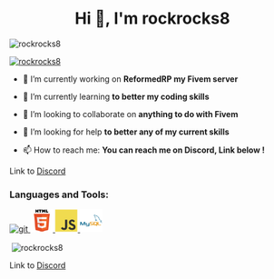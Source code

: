 <h1 align="center">Hi 👋, I'm rockrocks8</h1>
<p align="left"> <img src="https://komarev.com/ghpvc/?username=rockrocks8&label=Profile%20views&color=0e75b6&style=flat" alt="rockrocks8" /> </p>

<p align="left"> <a href="https://github.com/ryo-ma/github-profile-trophy"><img src="https://github-profile-trophy.vercel.app/?username=rockrocks8" alt="rockrocks8" /></a> </p>

- 🔭 I’m currently working on **ReformedRP my Fivem server**

- 🌱 I’m currently learning **to better my coding skills**

- 👯 I’m looking to collaborate on **anything to do with Fivem**

- 🤝 I’m looking for help **to better any of my current skills**

- 📫 How to reach me: **You can reach me on Discord, Link below !**

Link to [Discord](https://discord.gg/U7QvFNaYPU) 

<h3 align="left">Languages and Tools:</h3>
<p align="left"> <a href="https://git-scm.com/" target="_blank" rel="noreferrer"> <img src="https://www.vectorlogo.zone/logos/git-scm/git-scm-icon.svg" alt="git" width="40" height="40"/> </a> <a href="https://www.w3.org/html/" target="_blank" rel="noreferrer"> <img src="https://raw.githubusercontent.com/devicons/devicon/master/icons/html5/html5-original-wordmark.svg" alt="html5" width="40" height="40"/> </a> <a href="https://developer.mozilla.org/en-US/docs/Web/JavaScript" target="_blank" rel="noreferrer"> <img src="https://raw.githubusercontent.com/devicons/devicon/master/icons/javascript/javascript-original.svg" alt="javascript" width="40" height="40"/> </a> <a href="https://www.mysql.com/" target="_blank" rel="noreferrer"> <img src="https://raw.githubusercontent.com/devicons/devicon/master/icons/mysql/mysql-original-wordmark.svg" alt="mysql" width="40" height="40"/> </a> </p>

<p>&nbsp;<img align="center" src="https://github-readme-stats.vercel.app/api?username=rockrocks8&show_icons=true&locale=en" alt="rockrocks8" /></p>


Link to [Discord](https://discord.gg/U7QvFNaYPU) 

<!--
**rockrocks8/rockrocks8** is a ✨ _special_ ✨ repository because its `README.md` (this file) appears on your GitHub profile.

Here are some ideas to get you started:

- 🔭 I’m currently working on ...
- 🌱 I’m currently learning ...
- 👯 I’m looking to collaborate on ...
- 🤔 I’m looking for help with ...
- 💬 Ask me about ...
- 📫 How to reach me: ...
- 😄 Pronouns: ...
- ⚡ Fun fact: ...
-->
